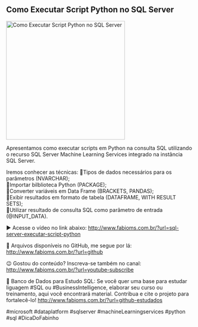 ## Como Executar Script Python no SQL Server

<img src="https://fabioms.com.br/uploads/youtube/2z1GlTjfSiY.png" alt="Como Executar Script Python no SQL Server" title="SQL Server Machine Learning Services (R, Python)" width="320"/>

Apresentamos como executar scripts em Python na consulta SQL utilizando o recurso SQL Server Machine Learning Services integrado na instância SQL Server.

Iremos conhecer as técnicas:
🔹Tipos de dados necessários para os parâmetros (NVARCHAR);  
🔹Importar bilblioteca Python (PACKAGE);  
🔹Converter variáveis em Data Frame (BRACKETS, PANDAS);  
🔹Exibir resultados em formato de tabela (DATAFRAME, WITH RESULT SETS);  
🔹Utilizar resultado de consulta SQL como parâmetro de entrada (@INPUT_DATA).  

▶️ Acesse o vídeo no link abaixo:
http://www.fabioms.com.br/?url=sql-server-executar-script-python

📁 Arquivos disponíveis no GitHub, me segue por lá:
http://www.fabioms.com.br/?url=github

😉 Gostou do conteúdo? Inscreva-se também no canal:
http://www.fabioms.com.br/?url=youtube-subscribe 

🎁 Banco de Dados para Estudo SQL:
Se você quer uma base para estudar liguagem #SQL ou #BusinessIntelligence, elaborar seu curso ou treinamento, aqui você encontrará material. 
Contribua e cite o projeto para fortalecê-lo!
http://www.fabioms.com.br/?url=github-estudados

#microsoft #dataplatform #sqlserver #machineLearningservices #python #sql #DicaDoFabinho
